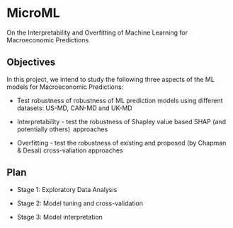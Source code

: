 # MicroML
On the Interpretability and Overfitting of Machine Learning for Macroeconomic Predictions 


## Objectives 

In this project, we intend to study the following three aspects of the ML models for Macroeconomic Predictions:  

- Test robustness of robustness of ML prediction models using different datasets: US-MD, CAN-MD and UK-MD 

- Interpretability - test the robustness of Shapley value based SHAP (and potentially others)  approaches 

- Overfitting - test the robustness of existing and proposed (by Chapman & Desai) cross-valiation approaches 


## Plan 

- Stage 1: Exploratory Data Analysis 

- Stage 2: Model tuning and cross-validation 

- Stage 3: Model interpretation
